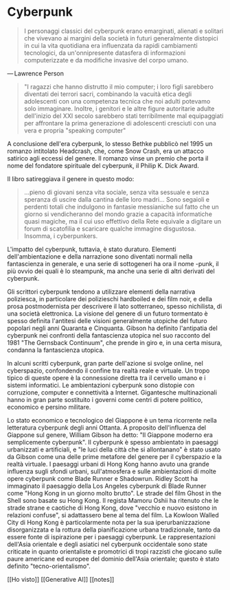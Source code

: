 # Cyberpunk

> I personaggi classici del cyberpunk erano emarginati, alienati e solitari che vivevano ai margini della società in futuri generalmente distopici in cui la vita quotidiana era influenzata da rapidi cambiamenti tecnologici, da un'onnipresente datasfera di informazioni computerizzate e da modifiche invasive del corpo umano.

— Lawrence Person

> "I ragazzi che hanno distrutto il mio computer; i loro figli sarebbero diventati dei terrori sacri, combinando la vacuità etica degli adolescenti con una competenza tecnica che noi adulti potevamo solo immaginare. Inoltre, i genitori e le altre figure autoritarie adulte dell'inizio del XXI secolo sarebbero stati terribilmente mal equipaggiati per affrontare la prima generazione di adolescenti cresciuti con una vera e propria "speaking computer"

A conclusione dell'era cyberpunk, lo stesso Bethke pubblicò nel 1995 un romanzo intitolato Headcrash, che, come Snow Crash, era un attacco satirico agli eccessi del genere. Il romanzo vinse un premio che porta il nome del fondatore spirituale del cyberpunk, il Philip K. Dick Award.

Il libro satireggiava il genere in questo modo:

> ...pieno di giovani senza vita sociale, senza vita sessuale e senza speranza di uscire dalla cantina delle loro madri... Sono segaioli e perdenti totali che indulgono in fantasie messianiche sul fatto che un giorno si vendicheranno del mondo grazie a capacità informatiche quasi magiche, ma il cui uso effettivo della Rete equivale a digitare un forum di scatofilia e scaricare qualche immagine disgustosa. Insomma, i cyberpunkers.

L'impatto del cyberpunk, tuttavia, è stato duraturo. Elementi dell'ambientazione e della narrazione sono diventati normali nella fantascienza in generale, e una serie di sottogeneri ha ora il nome -punk, il più ovvio dei quali è lo steampunk, ma anche una serie di altri derivati del cyberpunk.

Gli scrittori cyberpunk tendono a utilizzare elementi della narrativa poliziesca, in particolare dei polizieschi hardboiled e dei film noir, e della prosa postmodernista per descrivere il lato sotterraneo, spesso nichilista, di una società elettronica. La visione del genere di un futuro tormentato è spesso definita l'antitesi delle visioni generalmente utopiche del futuro popolari negli anni Quaranta e Cinquanta. Gibson ha definito l'antipatia del cyberpunk nei confronti della fantascienza utopica nel suo racconto del 1981 "The Gernsback Continuum", che prende in giro e, in una certa misura, condanna la fantascienza utopica.

In alcuni scritti cyberpunk, gran parte dell'azione si svolge online, nel cyberspazio, confondendo il confine tra realtà reale e virtuale. Un tropo tipico di queste opere è la connessione diretta tra il cervello umano e i sistemi informatici. Le ambientazioni cyberpunk sono distopie con corruzione, computer e connettività a Internet. Gigantesche multinazionali hanno in gran parte sostituito i governi come centri di potere politico, economico e persino militare.

Lo stato economico e tecnologico del Giappone è un tema ricorrente nella letteratura cyberpunk degli anni Ottanta. A proposito dell'influenza del Giappone sul genere, William Gibson ha detto: "Il Giappone moderno era semplicemente cyberpunk". Il cyberpunk è spesso ambientato in paesaggi urbanizzati e artificiali, e "le luci della città che si allontanano" è stato usato da Gibson come una delle prime metafore del genere per il cyberspazio e la realtà virtuale. I paesaggi urbani di Hong Kong hanno avuto una grande influenza sugli sfondi urbani, sull'atmosfera e sulle ambientazioni di molte opere cyberpunk come Blade Runner e Shadowrun. Ridley Scott ha immaginato il paesaggio della Los Angeles cyberpunk di Blade Runner come "Hong Kong in un giorno molto brutto". Le strade del film Ghost in the Shell sono basate su Hong Kong. Il regista Mamoru Oshii ha ritenuto che le strade strane e caotiche di Hong Kong, dove "vecchio e nuovo esistono in relazioni confuse", si adattassero bene al tema del film. La Kowloon Walled City di Hong Kong è particolarmente nota per la sua iperurbanizzazione disorganizzata e la rottura della pianificazione urbana tradizionale, tanto da essere fonte di ispirazione per i paesaggi cyberpunk. Le rappresentazioni dell'Asia orientale e degli asiatici nel cyberpunk occidentale sono state criticate in quanto orientaliste e promotrici di tropi razzisti che giocano sulle paure americane ed europee del dominio dell'Asia orientale; questo è stato definito "tecno-orientalismo".

[[Ho visto]]
[[Generative AI]]
[[notes]]